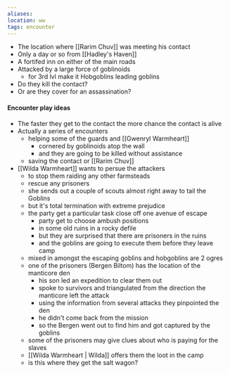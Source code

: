 ```yaml
---
aliases:
location: ww
tags: encounter
---
```


- The location where [[Rarim Chuv]] was meeting his contact
- Only a day or so from [[Hadley's Haven]]
- A fortifed inn on either of the main roads
- Attacked by a large force of goblinoids
	- for 3rd lvl make it Hobgoblins leading goblins
- Do they kill the contact?
- Or are they cover for an assassination?

#### Encounter play ideas
- The faster they get to the contact the more chance the contact is alive
- Actually a series of encounters
	- helping some of the guards and [[Gwenryl Warmheart]]
		- cornered by goblinoids atop the wall
		- and they are going to be killed without assistance
	- saving the contact or [[Rarim Chuv]]
- [[Wilda Warmheart]] wants to persue the attackers
	- to stop them raiding any other farmsteads
	- rescue any prisoners
	- she sends out a  couple of scouts almost right away to tail the Goblins
	- but it's total termination with extreme prejudice
	- the party get a particular task close off one avenue of escape
		- party get to choose ambush positions
		- in some old ruins in a rocky defile
		- but they are surprised that there are prisoners in the ruins
		- and the goblins are going to execute them before they leave camp
	- mixed in amongst the escaping goblins and hobgoblins are 2 ogres
	- one of the prisoners (Bergen Biltom) has the location of the manticore den
		- his son led an expedition to clear them out
		- spoke to survivors and triangulated from the direction the manticore left the attack
		- using the information from several attacks they pinpointed the den
		- he didn't come back from the mission
		- so the Bergen went out to find him and got captured by the goblins
	- some of the prisoners may give clues about who is paying for the slaves
	- [[Wilda Warmheart | Wilda]] offers them the loot in the camp
	- is this where they get the salt wagon?